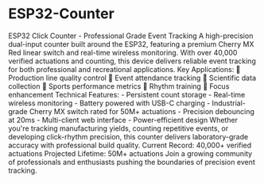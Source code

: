 # ESP32-Counter
 ESP32 Click Counter - Professional Grade Event Tracking  A high-precision dual-input counter built around the ESP32, featuring a premium Cherry MX Red linear switch and real-time wireless monitoring. With over 40,000 verified actuations and counting, this device delivers reliable event tracking for both professional and recreational applications.  Key Applications: 🔷 Production line quality control 🔷 Event attendance tracking 🔷 Scientific data collection 🔷 Sports performance metrics 🔷 Rhythm training 🔷 Focus enhancement  Technical Features: - Persistent count storage - Real-time wireless monitoring - Battery powered with USB-C charging - Industrial-grade Cherry MX switch rated for 50M+ actuations - Precision debouncing at 20ms - Multi-client web interface - Power-efficient design  Whether you're tracking manufacturing yields, counting repetitive events, or developing click-rhythm precision, this counter delivers laboratory-grade accuracy with professional build quality.  Current Record: 40,000+ verified actuations Projected Lifetime: 50M+ actuations  Join a growing community of professionals and enthusiasts pushing the boundaries of precision event tracking.
